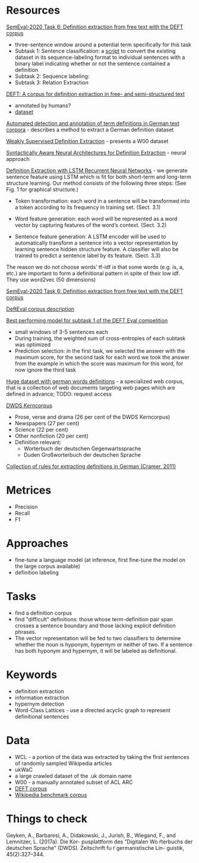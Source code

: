 
# Resources

[SemEval-2020 Task 6: Definition extraction from free text with the DEFT corpus](https://aclanthology.org/2020.semeval-1.41.pdf)
  - three-sentence window around a potential term specifically for this task 
  - Subtask 1: Sentence classification: a [script](https://github.com/adobe-research/deft_corpus/blob/master/task1_converter.py) to convert the existing dataset in its sequence-labeling format to individual sentences with a binary label indicating whether or not the sentence contained a definition 
  - Subtask 2: Sequence labeling: 
  - Subtask 3: Relation Extraction  

[DEFT: A corpus for definition extraction in free- and semi-structured text](https://aclanthology.org/W19-4015.pdf)
  - annotated by humans?
  - [dataset](https://github.com/adobe-research/deft_corpus)  

[Automated detection and annotation of term definitions in German text corpora](http://www.lrec-conf.org/proceedings/lrec2006/pdf/128_pdf.pdf) - describes a method to extract a German definition dataset  

[Weakly Supervised Definition Extraction](https://aclanthology.org/R15-1025.pdf) - presents a W00 dataset  

[Syntactically Aware Neural Architectures for Definition Extraction](https://orca.cardiff.ac.uk/id/eprint/111116/1/syntactically-aware-neural-2.pdf) - neural approach  

[Definition Extraction with LSTM Recurrent Neural Networks](https://link.springer.com/chapter/10.1007/978-3-319-47674-2_16) - we generate sentence feature using LSTM which is fit for both short-term and long-term structure learning. Our method consists of the following three steps: (See Fig. 1 for graphical structure.)

  - Token transformation: each word in a sentence will be transformed into a token according to its frequency in training set. (Sect. 3.1)

  - Word feature generation: each word will be represented as a word vector by capturing features of the word‘s context. (Sect. 3.2)

  - Sentence feature generation: A LSTM encoder will be used to automatically transform a sentence into a vector representation by learning sentence hidden structure feature. A classifier will also be trained to predict a sentence label by its feature. (Sect. 3.3)  

The reason we do not choose words’ tf-idf is that some words (e.g. is, a, etc.) are important to form a definitional pattern in spite of their low idf. They use word2vec (50 dimensions)

[SemEval-2020 Task 6: Definition extraction from free text with the DEFT
corpus](https://arxiv.org/pdf/2008.13694.pdf) 

[DeftEval corpus description](https://aclanthology.org/W19-4015.pdf)

[Best performing model for subtask 1 of the DEFT Eval competition](https://www.researchgate.net/publication/355429534_Gorynych_Transformer_at_SemEval-2020_Task_6_Multi-task_Learning_for_Definition_Extraction)
  - small windows of 3-5 sentences each
  - During training, the weighted sum of cross-entropies of each subtask was optimized
  - Prediction selection: in the first task, we selected the answer with the maximum score, for the second task for each word we took the answer from the example in which the score was maximum for this word, for now ignore the third task

[Huge dataset with german words definitions](https://hal.archives-ouvertes.fr/hal-01798704/) - a specialized web corpus, that is a collection of web documents targeting web pages which are defined in advance; TODO: request access

[DWDS Kerncorpus](https://hal.archives-ouvertes.fr/hal-01575661/document)
  - Prose, verse and drama (26 per cent of the DWDS Kerncorpus)
  - Newspapers (27 per cent)
  - Science (22 per cent)
  - Other nonfiction (20 per cent)
  - Definition relevant:
    - Worterbuch der deutschen Gegenwartssprache
     - Duden Großworterbuch der deutschen Sprache

[Collection of rules for extracting definitions in German (Cramer, 2011)](https://eldorado.tu-dortmund.de/bitstream/2003/27628/1/Dissertation.pdf)

# Metrices 
- Precision
- Recall
- F1

# Approaches
  - fine-tune a language model (at inference, first fine-tune the model on the large corpus available)
  - definition labeling

# Tasks
  - find a definition corpus
  - find "difficult" definitions: those whose term-definition pair span crosses a sentence boundary and those lacking explicit definition phrases.
  - The vector representation will be fed to two classifiers to determine whether the noun is hyponym, hypernym or neither of two. If a sentence has both hyponym and hypernym, it will be labeled as definitional.

# Keywords
  - definition extraction
  - information extraction
  - hypernym detection
  - Word-Class Lattices - use a directed acyclic graph to represent definitional sentences

# Data
  - WCL - a portion of the data was extracted by taking the first sentences of randomly sampled Wikipedia articles
  - ukWaC
  - a large crawled dataset of the .uk domain name
  - W00 - a manually annotated subset of ACL ARC
  - [DEFT corpus](https://github.com/adobe-research/deft_corpus)
  - [Wikipedia benchmark corpus](https://aclanthology.org/P10-1134.pdf)

# Things to check

Geyken, A., Barbaresi, A., Didakowski, J., Jurish, B., Wiegand, F., and Lemnitzer, L. (2017a). Die Kor- pusplattform des ”Digitalen Wo ̈rterbuchs der deutschen Sprache” (DWDS). Zeitschrift fu ̈r germanistische Lin- guistik, 45(2):327–344.

